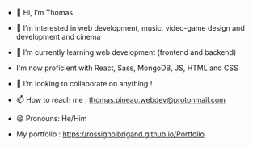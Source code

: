 - 👋 Hi, I’m Thomas
- 👀 I’m interested in web development, music, video-game design and development and cinema
- 🌱 I’m currently learning web development (frontend and backend)
- I'm now proficient with React, Sass, MongoDB, JS, HTML and CSS
- 💞️ I’m looking to collaborate on anything !
- 📫 How to reach me : thomas.pineau.webdev@protonmail.com
- 😄 Pronouns: He/Him

- My portfolio : https://rossignolbrigand.github.io/Portfolio
<!---
RossignolBrigand/RossignolBrigand is a ✨ special ✨ repository because its `README.md` (this file) appears on your GitHub profile.
You can click the Preview link to take a look at your changes.
--->
